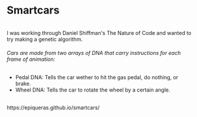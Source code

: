 # Smartcars

<br />
I was working through Daniel Shiffman's The Nature of Code and wanted to try making a genetic algorithm.
<br />

###### Cars are made from two arrays of DNA that carry instructions for each frame of animation:
- Pedal DNA: Tells the car wether to hit the gas pedal, do nothing, or brake.
- Wheel DNA: Tells the car to rotate the wheel by a certain angle.

<br />
https://epiqueras.github.io/smartcars/
